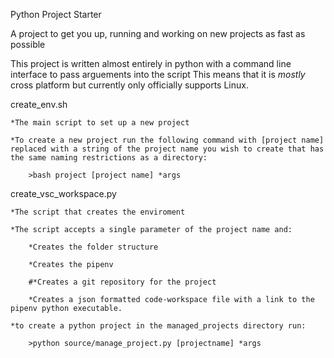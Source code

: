 Python Project Starter

A project to get you up, running and working on new projects as fast as possible

This project is written almost entirely in python with a command line interface to pass arguements into the script
This means that it is *mostly* cross platform but currently only officially supports Linux.


create_env.sh

    *The main script to set up a new project

    *To create a new project run the following command with [project name] replaced with a string of the project name you wish to create that has the same naming restrictions as a directory:

        >bash project [project name] *args


create_vsc_workspace.py

    *The script that creates the enviroment
    
    *The script accepts a single parameter of the project name and:
    
        *Creates the folder structure
    
        *Creates the pipenv

        #*Creates a git repository for the project

        *Creates a json formatted code-workspace file with a link to the pipenv python executable.

    *to create a python project in the managed_projects directory run: 
    
        >python source/manage_project.py [projectname] *args
